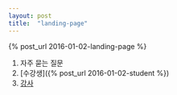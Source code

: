 ```yaml
---
layout: post
title:  "landing-page"
---
```

{% post_url 2016-01-02-landing-page %}

1. 자주 묻는 질문
2. [수강생]({% post_url 2016-01-02-student %})
3. [강사](강사.md)
